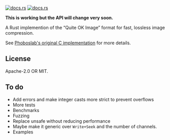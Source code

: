 [![docs.rs](https://img.shields.io/crates/v/qoi)](https://crates.io/crates/qoi)
[![docs.rs](https://img.shields.io/docsrs/qoi)](https://docs.rs/qoi)

**This is working but the API will change very soon.**

A Rust implemention of the “Quite OK Image” format for fast, lossless image
compression.

See [Phoboslab's original C implementation](https://github.com/phoboslab/qoi) for more details.

## License

Apache-2.0 OR MIT.

## To do

- Add errors and make integer casts more strict to prevent overflows
- More tests
- Benchmarks
- Fuzzing
- Replace unsafe without reducing performance
- Maybe make it generic over `Write+Seek` and the number of channels.
- Examples
